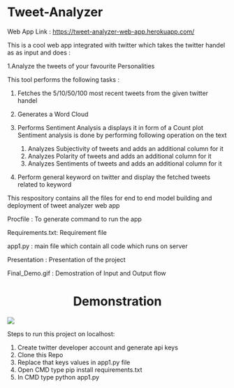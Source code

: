 # Tweet-Analyzer

Web App Link : https://tweet-analyzer-web-app.herokuapp.com/

This is a cool web app integrated with twitter which takes the twitter handel as as input and does :

1.Analyze the tweets of your favourite Personalities

This tool performs the following tasks :
1. Fetches the 5/10/50/100 most recent tweets from the given twitter handel
2. Generates a Word Cloud
3. Performs Sentiment Analysis a displays it in form of a Count plot 
	Sentiment analysis is done by performing following operation on the text
	1. Analyzes Subjectivity of tweets and adds an additional column for it
	2. Analyzes Polarity of tweets and adds an additional column for it
	3. Analyzes Sentiments of tweets and adds an additional column for it

2. Perform general keyword on twitter and display the fetched tweets related to keyword


This respository contains all the files for end to end model building and deployment of tweet analyzer web app

Procfile : To generate command to run the app

Requirements.txt: Requirement file

app1.py : main file which contain all code which runs on server

Presentation : Presentation of the project 

Final_Demo.gif : Demostration of Input and Output flow

<h1 align="center">Demonstration</h1>
<img src="Final_demo.gif"  />

Steps to run this project on localhost:
1. Create twitter developer account and generate api keys
2. Clone this Repo
3. Replace that keys values in app1.py file
4. Open CMD type pip install requirements.txt
5. In CMD type python app1.py





